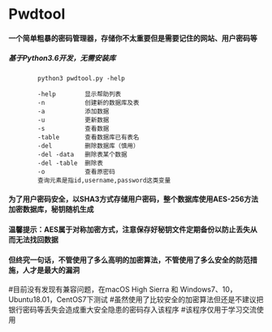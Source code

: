 # Pwdtool
#### 一个简单粗暴的密码管理器，存储你不太重要但是需要记住的网站、用户密码等
##### 基于Python3.6开发，无需安装库


####
            python3 pwdtool.py -help

            -help        显示帮助列表
            -n           创建新的数据库及表
            -a           添加数据
            -u           更新数据
            -s           查看数据
            -table       查看数据库已有表名
            -del         删除数据库（慎用） 
            -del -data   删除表某个数据
            -del -table  删除表
            -o           查看原密码
            查询元素是指id,username,password这类变量



#### 为了用户密码安全，以SHA3方式存储用户密码，整个数据库使用AES-256方法加密数据库，秘钥随机生成
#### 温馨提示：AES属于对称加密方式，注意保存好秘钥文件定期备份以防止丢失从而无法找回数据
#### 但终究一句话，不管使用了多么高明的加密算法，不管使用了多么安全的防范措施，人才是最大的漏洞

#目前没有发现有兼容问题，在macOS High Sierra 和 Windows7、10，Ubuntu18.01，CentOS7下测试
#虽然使用了比较安全的加密算法但还是不建议把银行密码等丢失会造成重大安全隐患的密码存入该程序
#该程序仅用于学习交流使用

